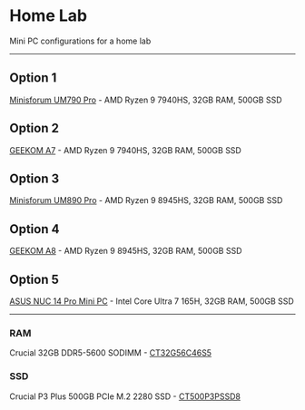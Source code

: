 # Home Lab
Mini PC configurations for a home lab

***

## Option 1
[Minisforum UM790 Pro](https://store.minisforum.de/en/products/minisforum-um790-pro) - AMD Ryzen 9 7940HS, 32GB RAM, 500GB SSD

## Option 2
[GEEKOM A7](https://www.geekom.de/geekom-a7-mini-pc/) - AMD Ryzen 9 7940HS, 32GB RAM, 500GB SSD

## Option 3
[Minisforum UM890 Pro](https://store.minisforum.de/en/products/minisforum-um890-pro-mini-pc) - AMD Ryzen 9 8945HS, 32GB RAM, 500GB SSD

## Option 4
[GEEKOM A8](https://www.geekom.de/geekom-a8-mini-pc/) - AMD Ryzen 9 8945HS, 32GB RAM, 500GB SSD

## Option 5
[ASUS NUC 14 Pro Mini PC](https://www.asus.com/displays-desktops/nucs/nuc-mini-pcs/asus-nuc-14-pro/techspec/) - Intel Core Ultra 7 165H, 32GB RAM, 500GB SSD

***

### RAM
Crucial 32GB DDR5-5600 SODIMM - [CT32G56C46S5](https://www.crucial.de/memory/ddr5/ct32g56c46s5)

### SSD
Crucial P3 Plus 500GB PCIe M.2 2280 SSD - [CT500P3PSSD8](https://www.crucial.de/ssd/p3-plus/CT500P3PSSD8.html)

